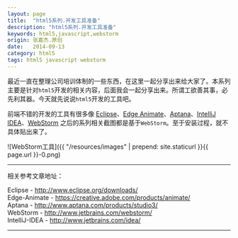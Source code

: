 ```yaml
---
layout: page
title:  "html5系列.开发工具准备"
description: "html5系列.开发工具准备"
keywords: html5,javascript,webstorm
origin: 张嘉杰.原创
date:   2014-09-13
category: html5
tags: html5 javascript webstorm
---
```

最近一直在整理公司培训体制的一些东西，在这里一起分享出来给大家了。本系列主要是针对`html5`开发的相关内容，后面我会一起分享出来。所谓工欲善其事，必先利其器。今天就先说说`html5`开发的工具吧。
<!--more-->

前端不错的开发的工具有很多像 [Eclipse]、[Edge Animate]、[Aptana]、[IntelliJ IDEA]、[WebStorm] 之后的系列相关截图都是基于`WebStorm`。至于安装过程，就不具体贴出来了。  

![WebStorm工具]({{ "/resources/images" | prepend: site.staticurl }}{{ page.url }}-0.png)  

-----------------------

相关参考文章地址：

Eclipse - <http://www.eclipse.org/downloads/>  
Edge-Animate - <https://creative.adobe.com/products/animate/>  
Aptana - <http://www.aptana.com/products/studio3/>  
WebStorm - <http://www.jetbrains.com/webstorm/>  
IntelliJ-IDEA - <http://www.jetbrains.com/idea/>

-----------------------

[Eclipse]: http://www.eclipse.org/downloads/
[Edge Animate]: https://creative.adobe.com/products/animate/
[Aptana]: http://www.aptana.com/products/studio3/
[WebStorm]: http://www.jetbrains.com/webstorm/
[IntelliJ IDEA]: http://www.jetbrains.com/idea/

